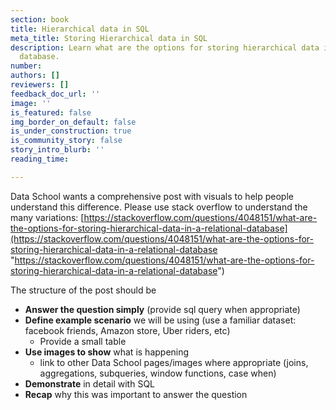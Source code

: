 ```yaml
---
section: book
title: Hierarchical data in SQL
meta_title: Storing Hierarchical data in SQL
description: Learn what are the options for storing hierarchical data in a relational
  database.
number: 
authors: []
reviewers: []
feedback_doc_url: ''
image: ''
is_featured: false
img_border_on_default: false
is_under_construction: true
is_community_story: false
story_intro_blurb: ''
reading_time: 

---
```

Data School wants a comprehensive post with visuals to help people understand this difference. Please use stack overflow to understand the many variations: [https://stackoverflow.com/questions/4048151/what-are-the-options-for-storing-hierarchical-data-in-a-relational-database](https://stackoverflow.com/questions/4048151/what-are-the-options-for-storing-hierarchical-data-in-a-relational-database "https://stackoverflow.com/questions/4048151/what-are-the-options-for-storing-hierarchical-data-in-a-relational-database")

The structure of the post should be

* **Answer the question simply** (provide sql query when appropriate)
* **Define example scenario** we will be using (use a familiar dataset: facebook friends, Amazon store, Uber riders, etc)
  * Provide a small table
* **Use images to show** what is happening
  * link to other Data School pages/images where appropriate (joins, aggregations, subqueries, window functions, case when)
* **Demonstrate** in detail with SQL
* **Recap** why this was important to answer the question